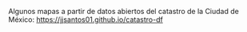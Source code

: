 Algunos mapas a partir de datos abiertos del catastro de la Ciudad de México: https://jjsantos01.github.io/catastro-df
